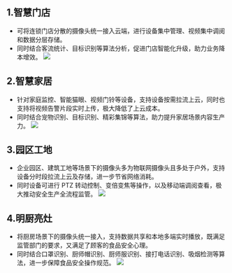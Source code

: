 ## 1.智慧门店

- 可将连锁门店分散的摄像头统一接入云端，进行设备集中管理、视频集中调阅和数据分层存储。
- 同时结合客流统计、目标识别等算法分析，促进门店智能化升级，助力业务降本增效。
  ![](https://qcloudimg.tencent-cloud.cn/raw/4b74cb863892f679a941600d6ce18da9.png)

## 2.智慧家居

- 针对家庭监控、智能猫眼、视频门铃等设备，支持设备按需拉流上云，同时也支持将视频告警片段实时上传，极大降低了上云成本。
- 同时结合宠物识别、目标识别、精彩集锦等算法，助力提升家居场景内容生产力。
  ![](https://qcloudimg.tencent-cloud.cn/raw/c71fddf7ae5c3ff7d41c4f08d543e2f9.png)

## 3.园区工地

- 企业园区、建筑工地等场景下的摄像头多为物联网摄像头且多处于户外，支持设备分时段拉流上云及存储，进一步节省网络消耗。
- 同时设备可进行 PTZ 转动控制、变倍变焦等操作，以及移动端调阅查看，极大推动安全生产全流程监管。
  ![](https://qcloudimg.tencent-cloud.cn/raw/ef78bbdfc754baf6eca780b165a9e75d.png)

## 4.明厨亮灶

- 将厨房场景下的摄像头统一接入，支持数据共享和本地多端实时播放，既满足监管部门的要求，又满足了顾客的食品安全心理。
- 同时结合口罩识别、厨师帽识别、厨师服识别、接打电话识别、吸烟检测等算法，进一步保障食品安全操作规范。
  ![](https://qcloudimg.tencent-cloud.cn/raw/144f6a8ea5cc855dbaa66ed181fabdfe.png)
